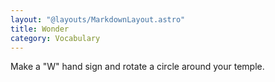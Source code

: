 ```yaml
---
layout: "@layouts/MarkdownLayout.astro"
title: Wonder
category: Vocabulary
---
```


Make a "W" hand sign and rotate a circle around your temple.
